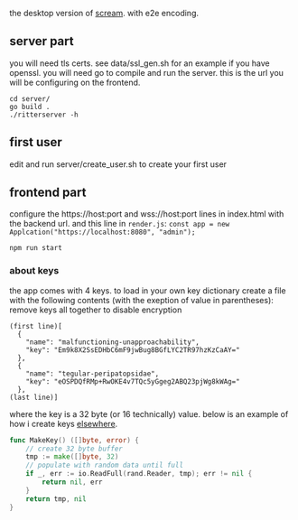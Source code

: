 the desktop version of [scream](https://github.com/rexlx/scream). with e2e encoding.

## server part
you will need tls certs. see data/ssl_gen.sh for an example if you have openssl. you will need go to compile and run the server. this is the url you will be configuring on the frontend.

```
cd server/
go build .
./ritterserver -h
```
## first user
edit and run server/create_user.sh to create your first user

## frontend part
configure the https://host:port and wss://host:port lines  in index.html with the backend url. and this line in `render.js`: `const app = new Applcation("https://localhost:8080", "admin");`

```
npm run start
```

### about keys

the app comes with 4 keys. to load in your own key dictionary create a file with the following contents (with the exeption of value in parentheses):
remove keys all together to disable encryption
```
(first line)[
  {
    "name": "malfunctioning-unapproachability",
    "key": "Em9k8X2SsEDHbC6mF9jwBug8BGfLYC2TR97hzKzCaAY="
  },
  {
    "name": "tegular-peripatopsidae",
    "key": "eOSPDQfRMp+RwOKE4v7TQc5yGgeg2ABQ23pjWg8kWAg="
  },
(last line)]
```

where the key is a 32 byte (or 16 technically) value. below is an example of how i create keys [elsewhere](https://github.com/rexlx/dieScribe).
```go
func MakeKey() ([]byte, error) {
    // create 32 byte buffer
	tmp := make([]byte, 32)
    // populate with random data until full
	if _, err := io.ReadFull(rand.Reader, tmp); err != nil {
		return nil, err
	}
	return tmp, nil
}
```